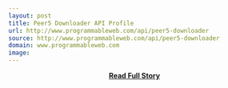```yaml
---
layout: post
title: Peer5 Downloader API Profile
url: http://www.programmableweb.com/api/peer5-downloader
source: http://www.programmableweb.com/api/peer5-downloader
domain: www.programmableweb.com
image: 
---
```


<p></p>
<center><p><a href="http://www.programmableweb.com/api/peer5-downloader" style='padding:25px; font-sze:18px; font-weight: bold;'>Read Full Story</a></p></center>
